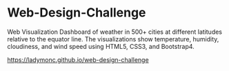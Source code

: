 # Web-Design-Challenge
Web Visualization Dashboard of weather in 500+ cities at different latitudes relative to the equator line. The visualizations show temperature, humidity, cloudiness, and wind speed using HTML5, CSS3, and Bootstrap4. 

https://ladymonc.github.io/web-design-challenge
